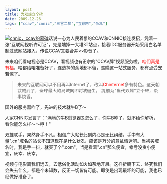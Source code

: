 ```yaml
---
layout: post
title: 为双雄立个碑
date: 2009-12-26
tags: ["ccav","cnnic","三言二拍","互联网","杂乱"]
---
```


[![cnnic，ccav的墓碑](http://localhost/img/2009/4214879595_d9c94eb175_o.jpg)](4214879595_d9c94eb175_o.jpg)话说一心为人民着想的CCAV和CNNIC接连发招，凭着一张"互联网视听许可证"，先是端掉一大堆BT站点，接着IDC服务器开始采用白名单制过滤网站接入，传说CCAV又要合并××影音了。

未来咱们看电视必是CCAV，看视频也有正宗的"CCAV牌"视频服务啦。<span style="color: #ff0000;">咱们真是有福</span>，啥都给咱准备好了，连选择的余地都不留，瞧瞧这一站式服务，都有点受宠若惊了。

<!--more-->
> 未来的互联网可以不用再叫Internet了，改叫<span style="color: #ff0000;">Chinternet</span>多有特色。这天朝忒威武了，全球最大的局域网即将被诞生。
提前为"当代双雄"立个碑，没事烧香。

国外的服务器咋了，先进的技术就牛B了～

人家CNNIC发言了："满地的牛B浏览器又怎么了，你牛B咋了，就不给你解析，看你能怎么样～～哼！"

双雄联手，果然身手不凡。相信广大站长此刻内心是无比纠结，手中有大量".cn"域名的站长不知道现在是什么状况，应该是万分的意乱情迷吧。当初买域名时，我是手一抖，就买了个".com"，当是看着".cn"那么便宜，幸亏没贪小便宜，庆幸、庆幸。

视频与电影离我们远去，去低俗化活动如火如荼地开展。这样折腾下去，终究我们会失去什么，都是个未知数，反正一切皆有可能。即使是出现最坏的可能，我也已经做好准备了。